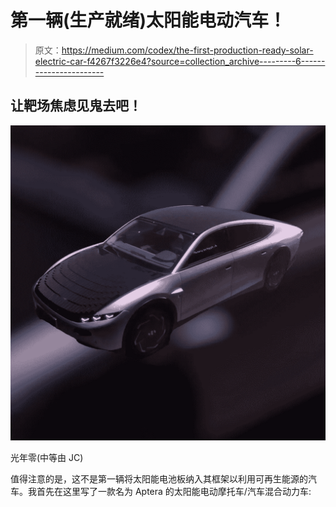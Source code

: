 # 第一辆(生产就绪)太阳能电动汽车！

> 原文：<https://medium.com/codex/the-first-production-ready-solar-electric-car-f4267f3226e4?source=collection_archive---------6----------------------->

## 让靶场焦虑见鬼去吧！

![](img/bff7a5a5595269dbe2976c1ccccd306d.png)

光年零(中等由 JC)

值得注意的是，这不是第一辆将太阳能电池板纳入其框架以利用可再生能源的汽车。我首先在这里写了一款名为 Aptera 的太阳能电动摩托车/汽车混合动力车: